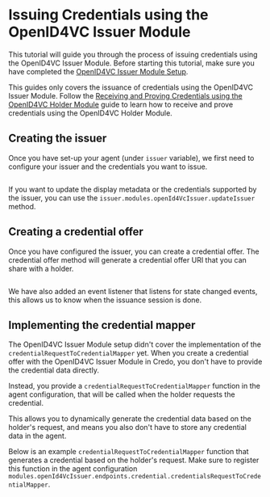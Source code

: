 # Issuing Credentials using the OpenID4VC Issuer Module

This tutorial will guide you through the process of issuing credentials using the OpenID4VC Issuer Module. Before starting this tutorial, make sure you have completed the [OpenID4VC Issuer Module Setup](/guides/getting-started/set-up/openid4vc.md).

This guides only covers the issuance of credentials using the OpenID4VC Issuer Module. Follow the [Receiving and Proving Credentials using the OpenID4VC Holder Module](/guides/tutorials/openid4vc/receiving-and-proving-credentials-using-openid4vc-holder-module.md) guide to learn how to receive and prove credentials using the OpenID4VC Holder Module.

## Creating the issuer

Once you have set-up your agent (under `issuer` variable), we first need to configure your issuer and the credentials you want to issue.

```typescript showLineNumbers sd-jwt-vc-openid4vc.ts section-2

```

If you want to update the display metadata or the credentials supported by the issuer, you can use the `issuer.modules.openId4VcIssuer.updateIssuer` method.

## Creating a credential offer

Once you have configured the issuer, you can create a credential offer. The credential offer method will generate a credential offer URI that you can share with a holder.

```typescript showLineNumbers sd-jwt-vc-openid4vc.ts section-3

```

We have also added an event listener that listens for state changed events, this allows us to know when the issuance session is done.

## Implementing the credential mapper

The OpenID4VC Issuer Module setup didn't cover the implementation of the `credentialRequestToCredentialMapper` yet. When you create a credential offer with the OpenID4VC Issuer Module in Credo, you don't have to provide the credential data directly.

Instead, you provide a `credentialRequestToCredentialMapper` function in the agent configuration, that will be called when the holder requests the credential.

This allows you to dynamically generate the credential data based on the holder's request, and means you also don't have to store any credential data in the agent.

Below is an example `credentialRequestToCredentialMapper` function that generates a credential based on the holder's request. Make sure to register this function in the agent configuration `modules.openId4VcIssuer.endpoints.credential.credentialsRequestToCredentialMapper`.

```typescript showLineNumbers sd-jwt-vc-openid4vc.ts section-4

```
